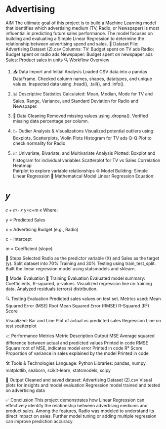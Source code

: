 # Advertising
AIM
The ultimate goal of this project is to build a Machine Learning model that identifies which advertising medium (TV, Radio, or Newspaper) is most influential in predicting future sales performance. The model focuses on building and evaluating a Simple Linear Regression to determine the relationship between advertising spend and sales.
📁 Dataset
File: Advertising Dataset (2).csv
Columns:
TV: Budget spent on TV ads
Radio: Budget spent on radio ads
Newspaper: Budget spent on newspaper ads
Sales: Product sales in units
🔍 Workflow Overview
1. 📥 Data Import and Initial Analysis
Loaded CSV data into a pandas DataFrame.
Checked column names, shapes, datatypes, and unique values.
Inspected data using .head(), .tail(), and .info().

2. 📊 Descriptive Statistics
Calculated:
Mean, Median, Mode for TV and Sales.
Range, Variance, and Standard Deviation for Radio and Newspaper.

3. 🧹 Data Cleaning
Removed missing values using .dropna().
Verified missing data percentage per column.

4. 📉 Outlier Analysis & Visualizations
Visualized potential outliers using:
Boxplots, Scatterplots, Violin Plots
Histogram for TV ads
Q-Q Plot to check normality for Radio

5. 📈 Univariate, Bivariate, and Multivariate Analysis
Plotted:
Boxplot and histogram for individual variables
Scatterplot for TV vs Sales
Correlation Heatmap\
Pairplot to explore variable relationships
⚙️ Model Building: Simple Linear Regression
🧮 Mathematical Model
Linear Regression Equation:

𝑦
=
𝑐
+
𝑚
⋅
𝑥
y=c+m⋅x
Where:

y = Predicted Sales

x = Advertising Budget (e.g., Radio)

c = Intercept

m = Coefficient (slope)

📌 Steps
Selected Radio as the predictor variable (X) and Sales as the target (y).
Split dataset into 70% Training and 30% Testing using train_test_split.
Built the linear regression model using statsmodels and sklearn.

🧪 Model Evaluation
🔢 Training Evaluation
Evaluated model summary: Coefficients, R-squared, p-values.
Visualized regression line on training data.
Analyzed residuals (errors) distribution.

🔍 Testing Evaluation
Predicted sales values on test set.
Metrics used:
Mean Squared Error (MSE)
Root Mean Squared Error (RMSE)
R-Squared (R²) Score

Visualized:
Bar and Line Plot of actual vs predicted sales
Regression Line on test scatterplot

📈 Performance Metrics
Metric	Description	Output
MSE	Average squared difference between actual and predicted values	Printed in code
RMSE	Square root of MSE, indicates model error	Printed in code
R² Score	Proportion of variance in sales explained by the model	Printed in code

🛠️ Tools & Technologies
Language: Python
Libraries: pandas, numpy, matplotlib, seaborn, scikit-learn, statsmodels, scipy

📂 Output
Cleaned and saved dataset: Advertising Dataset (2).csv
Visual plots for insights and model evaluation
Regression model trained and tested on advertising data

✅ Conclusion
This project demonstrates how Linear Regression can effectively identify the relationship between advertising mediums and product sales. Among the features, Radio was modeled to understand its direct impact on sales. Further model tuning or adding multiple regression can improve prediction accuracy.
